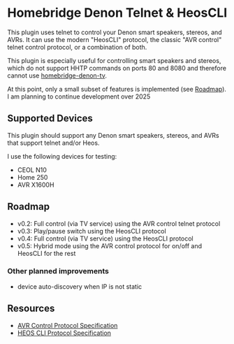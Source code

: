 # Homebridge Denon Telnet & HeosCLI
This plugin uses telnet to control your Denon smart speakers, stereos, and AVRs. It can use the modern "HeosCLI" protocol, the classic "AVR control" telnet control protocol, or a combination of both. 

This plugin is especially useful for controlling smart speakers and stereos, which do not support HHTP commands on ports 80 and 8080 and therefore cannot use [homebridge-denon-tv](https://github.com/grzegorz914/homebridge-denon-tv).

At this point, only a small subset of features is implemented (see [Roadmap](#roadmap)). I am planning to continue development over 2025

## Supported Devices
This plugin should support any Denon smart speakers, stereos, and AVRs that support telnet and/or Heos. 

I use the following devices for testing:
- CEOL N10
- Home 250
- AVR X1600H

## Roadmap
- v0.2: Full control (via TV service) using the AVR control telnet protocol
- v0.3: Play/pause switch using the HeosCLI protocol
- v0.4: Full control (via TV service) using the HeosCLI protocol
- v0.5: Hybrid mode using the AVR control protocol for on/off and HeosCLI for the rest

### Other planned improvements
- device auto-discovery when IP is not static

## Resources
- [AVR Control Protocol Specification](https://assets.denon.com/documentmaster/uk/avr1713_avr1613_protocol_v860.pdf)
- [HEOS CLI Protocol Specification](https://rn.dmglobal.com/usmodel/HEOS_CLI_ProtocolSpecification-Version-1.17.pdf)
